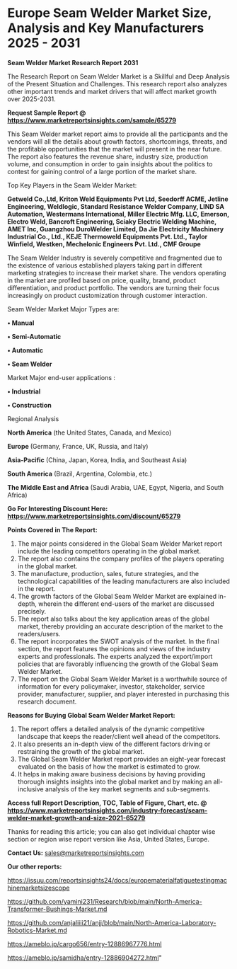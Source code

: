# Europe Seam Welder Market Size, Analysis and Key Manufacturers 2025 - 2031

<strong>Seam Welder Market Research Report 2031</strong>

The Research Report on Seam Welder Market is a Skillful and Deep Analysis of the Present Situation and Challenges. This research report also analyzes other important trends and market drivers that will affect market growth over 2025-2031.

<strong>Request Sample Report @ <a href=https://www.marketreportsinsights.com/sample/65279>https://www.marketreportsinsights.com/sample/65279</a></strong>

This Seam Welder market report aims to provide all the participants and the vendors will all the details about growth factors, shortcomings, threats, and the profitable opportunities that the market will present in the near future. The report also features the revenue share, industry size, production volume, and consumption in order to gain insights about the politics to contest for gaining control of a large portion of the market share.

Top Key Players in the Seam Welder Market:

<strong>Getweld Co.,Ltd, Kriton Weld Equipments Pvt Ltd, Seedorff ACME, Jetline Engineering, Weldlogic, Standard Resistance Welder Company, LIND SA Automation, Westermans International, Miller Electric Mfg. LLC, Emerson, Electro Weld, Bancroft Engineering, Sciaky Electric Welding Machine, AMET Inc, Guangzhou DuroWelder Limited, Da Jie Electricity Machinery Industrial Co., Ltd., KEJE Thermoweld Equipments Pvt. Ltd., Taylor Winfield, Westken, Mechelonic Engineers Pvt. Ltd., CMF Groupe</strong>

The Seam Welder Industry is severely competitive and fragmented due to the existence of various established players taking part in different marketing strategies to increase their market share. The vendors operating in the market are profiled based on price, quality, brand, product differentiation, and product portfolio. The vendors are turning their focus increasingly on product customization through customer interaction.

Seam Welder Market Major Types are:

<strong>• Manual

• Semi-Automatic

• Automatic

• Seam Welder</strong>

Market Major end-user applications :

<strong>• Industrial

• Construction</strong>

Regional Analysis

</u><strong><b>North America</b></strong> (the United States, Canada, and Mexico)

<strong><b>Europe </b></strong>(Germany, France, UK, Russia, and Italy)

<strong><b>Asia-Pacific</b></strong> (China, Japan, Korea, India, and Southeast Asia)

<strong><b>South America</b></strong> (Brazil, Argentina, Colombia, etc.)

<strong><b>The Middle East and Africa</b></strong> (Saudi Arabia, UAE, Egypt, Nigeria, and South Africa)

<strong>Go For Interesting Discount Here: <a href=https://www.marketreportsinsights.com/discount/65279>https://www.marketreportsinsights.com/discount/65279</a></strong>

<strong>Points Covered in The Report:</strong>
<ol>
  <li>The major points considered in the Global Seam Welder Market report include the leading competitors operating in the global market.</li>
  <li>The report also contains the company profiles of the players operating in the global market.</li>
  <li>The manufacture, production, sales, future strategies, and the technological capabilities of the leading manufacturers are also included in the report.</li>
  <li>The growth factors of the Global Seam Welder Market are explained in-depth, wherein the different end-users of the market are discussed precisely.</li>
  <li>The report also talks about the key application areas of the global market, thereby providing an accurate description of the market to the readers/users.</li>
  <li>The report incorporates the SWOT analysis of the market. In the final section, the report features the opinions and views of the industry experts and professionals. The experts analyzed the export/import policies that are favorably influencing the growth of the Global Seam Welder Market.</li>
  <li>The report on the Global Seam Welder Market is a worthwhile source of information for every policymaker, investor, stakeholder, service provider, manufacturer, supplier, and player interested in purchasing this research document.</li>
</ol>
<strong>Reasons for Buying Global Seam Welder Market Report:</strong>

<ol>
  <li>The report offers a detailed analysis of the dynamic competitive landscape that keeps the reader/client well ahead of the competitors.</li>
  <li>It also presents an in-depth view of the different factors driving or restraining the growth of the global market.</li>
  <li>The Global Seam Welder Market report provides an eight-year forecast evaluated on the basis of how the market is estimated to grow.</li>
  <li>It helps in making aware business decisions by having providing thorough insights insights into the global market and by making an all-inclusive analysis of the key market segments and sub-segments.</li>
</ol>
<strong>Access full Report Description, TOC, Table of Figure, Chart, etc. @ <a href=https://www.marketreportsinsights.com/industry-forecast/seam-welder-market-growth-and-size-2021-65279>https://www.marketreportsinsights.com/industry-forecast/seam-welder-market-growth-and-size-2021-65279</a></strong>


Thanks for reading this article; you can also get individual chapter wise section or region wise report version like Asia, United States, Europe.

<strong>Contact Us:</strong>
sales@marketreportsinsights.com

<strong>Our other reports:</strong>

<a href=https://issuu.com/reportsinsights24/docs/europematerialfatiguetestingmachinemarketsizescope>https://issuu.com/reportsinsights24/docs/europematerialfatiguetestingmachinemarketsizescope</a>

<a href=https://github.com/yamini231/Research/blob/main/North-America-Transformer-Bushings-Market.md>https://github.com/yamini231/Research/blob/main/North-America-Transformer-Bushings-Market.md</a>

<a href=https://github.com/anjaliiii21/anjj/blob/main/North-America-Laboratory-Robotics-Market.md>https://github.com/anjaliiii21/anjj/blob/main/North-America-Laboratory-Robotics-Market.md</a>

<a href=https://ameblo.jp/cargo656/entry-12886967776.html>https://ameblo.jp/cargo656/entry-12886967776.html</a>

<a href=https://ameblo.jp/samidha/entry-12886904272.html>https://ameblo.jp/samidha/entry-12886904272.html</a>"
